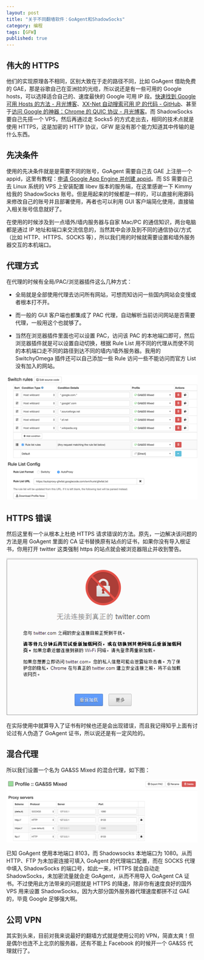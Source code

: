 ```yaml
---
layout: post
title: "关于不同翻墙软件：GoAgent和ShadowSocks"
category: 编程
tags: [GFW]
published: true
---
```


## 伟大的 HTTPS

他们的实现原理各不相同，区别大致在于走的路径不同，比如 GoAgent 借助免费的 GAE，那是谷歌自己在亚洲拉的光缆，所以说还是有一些可用的 Google hosts，可以选择适合自己的、速度最快的 Google 可用 IP 段。[快速找到 Google 可用 Hosts 的方法 - 月光博客](http://www.williamlong.info/archives/3878.html)、[XX-Net 自动搜索可用 IP 的代码 - GitHub](https://github.com/XX-net/XX-Net)、甚至于[访问 Google 的神器：Chrome 的 QUIC 协议 - 月光博客](http://www.williamlong.info/archives/3879.html)。而 ShadowSocks 要自己先搭一个 VPS，然后再通过走 Socks5 的方式走出去，相同的技术点就是使用 HTTPS，这是加密的 HTTP 协议，GFW 是没有那个能力知道其中传输的是什么东西。

## 先决条件

使用的先决条件就是是需要不同的账号，GoAgent 需要自己去 GAE 上注册一个 appid，这里有教程：[申请 Google App Engine 并创建 appid](https://github.com/goagent/goagent/blob/wiki/InstallGuide.md)。而 SS 需要自己去 Linux 系统的 VPS 上安装配置 libev 版本的服务端，在这里感谢一下 Kimmy 给我的 ShadowSocks 账号。但是用起来的时候都是一样的，可以直接利用源码来修改自己的账号并且部署使用，再者也可以利用 GUI 客户端简化使用，直接输入相关账号信息就好了。

在使用的时候涉及到一点墙外/墙内服务器与自家 Mac/PC 的通信知识，两台电脑都是通过 IP 地址和端口来交流信息的，当然其中会涉及到不同的通信协议/方式（比如 HTTP、HTTPS、SOCKS 等），所以我们用的时候就需要设置和墙外服务器交互的本机端口。

## 代理方式

在代理的时候有全局/PAC/浏览器插件这么几种方式：

- 全局就是全部使用代理去访问所有网站，可想而知访问一些国内网站会变慢或者根本打不开。

- 而一般的 GUI 客户端也都集成了 PAC 代理，自动解析当前访问网站是否需要代理，一般用这个也就够了。

- 当然在浏览器插件里面也可以设置 PAC，访问该 PAC 的本地端口即可，然后浏览器插件就是可以设置自动切换，根据 Rule List 用不同的代理从而使不同的本机端口走不同的路径到达不同的墙内/墙外服务器。我用的 SwitchyOmega 插件还可以自己添加一些 Rule 访问一些不能访问而官方 List 没有加入的网站。

![image](https://raw.githubusercontent.com/JimmyLv/images/master/images/tech/fight-with-gfw/Auto-Switch.png)

## HTTPS 错误

然后这里有一个从根本上杜绝 HTTPS 请求错误的方法。原先，一边解决该问题的方法是用 GoAgent 里面的 CA 证书替换原有站点的证书，如果你没有导入根证书，你用打开 twitter 这类强制 https 的站点就会被浏览器阻止并收到警告。

![image](https://raw.githubusercontent.com/JimmyLv/images/master/images/tech/fight-with-gfw/HTTPS-Error.png)

在实际使用中就算导入了证书有时候也还是会出现错误，而且我记得知乎上面有讨论过有人伪造了 GoAgent 证书，所以说还是有一定风险的。

## 混合代理

所以我们设置一个名为 GA&SS Mixed 的混合代理，如下图：

![image](https://raw.githubusercontent.com/JimmyLv/images/master/images/tech/fight-with-gfw/GA&SS-Mixed.png)

已知 GoAgent 使用本地端口 8103，而 Shadowsocks 本地端口为 1080。从而 HTTP、FTP 为未加密连接可填入 GoAgent 的代理端口配置，而在 SOCKS 代理中填入 ShadowSocks 的端口号，如此一来，HTTPS 就会自动走 ShadowSocks，未加密流量就会走 GoAgent，从而不用导入 GoAgent CA 证书。不过使用此方法带来的问题就是 HTTPS 的降速，除非你有速度良好的国外 VPS 用来设置 ShadowSocks，因为大部分国外服务器代理速度都拼不过 GAE 的，毕竟 Google 足够强大啊。

## 公司 VPN

其实到头来，目前对我来说最好的翻墙方式就是使用公司的 VPN，简直太爽！但是偶尔也连不上北京的服务器，还有不能上 Facebook 的时候开一个 GA&SS 代理就行了。
